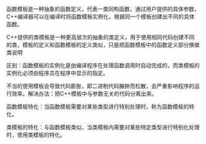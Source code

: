 函数模板是一种抽象的函数定义，代表一类同构函数，通过用户提供的具体参数，C++编译器可以在编译时将函数模板实例化，根据同一个模板创建出不同的具体函数。

C++提供的类模板是一种更高层次的抽象的类定义，用于使用相同代码创建不同的类，模板的定义和函数模板的定义类似，只是把函数模板中的函数定义部分换做类说明

区别：函数模板的实例化是由编译程序在处理函数调用时自动完成的，而类模板的实例化必须由程序员在程序中显示的指定。

不当的使用模板会导致代码膨胀，即二进制代码臃肿而松散，会严重影响程序的运行效率。解决办法：把C++模板中与参数无关的代码分离出来。

函数模板特化：当函数模板需要对某些类型进行特别处理时，称为函数模板的特化。

类模板的特化：与函数模板类似，当类模板内需要对某些特定类型进行特别化处理时，使用类模板的特化。